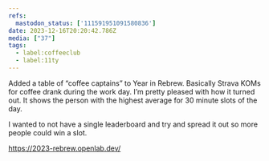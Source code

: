 ```yaml
---
refs:
  mastodon_status: ['111591951091580836']
date: 2023-12-16T20:20:42.786Z
media: ["37"]
tags:
  - label:coffeeclub
  - label:11ty
---
```


Added a table of “coffee captains” to Year in Rebrew. Basically Strava KOMs for coffee drank during the work day. I’m pretty pleased with how it turned out. It shows the person with the highest average for 30 minute slots of the day.

I wanted to not have a single leaderboard and try and spread it out so more people could win a slot.

https://2023-rebrew.openlab.dev/

